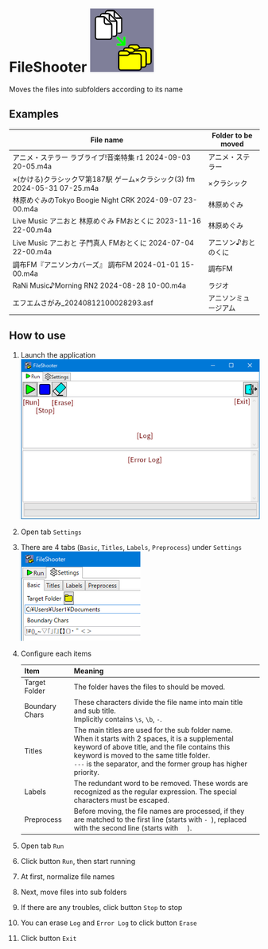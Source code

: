 # FileShooter ![ApplicationIcon](https://raw.githubusercontent.com/TakeAsh/cs-FileShooter/master/Utils/ApplicationIcon128.png)
Moves the files into subfolders according to its name

## Examples

| File name | Folder to be moved |
| --- | --- |
| アニメ・ステラー ラブライブ!音楽特集 r1 2024-09-03 20-05.m4a | アニメ・ステラー |
| ×(かける)クラシック▽第187駅 ゲーム×クラシック(3) fm 2024-05-31 07-25.m4a | ×クラシック |
| 林原めぐみのTokyo Boogie Night CRK 2024-09-07 23-00.m4a | 林原めぐみ |
| Live Music アニおと 林原めぐみ FMおとくに 2023-11-16 22-00.m4a | 林原めぐみ |
| Live Music アニおと 子門真人 FMおとくに 2024-07-04 22-00.m4a | アニソン♪おとのくに |
| 調布FM『アニソンカバーズ』 調布FM 2024-01-01 15-00.m4a | 調布FM |
| RaNi Music♪Morning RN2 2024-08-28 10-00.m4a | ラジオ |
| エフエムさがみ_20240812100028293.asf | アニソンミュージアム |

## How to use

1. Launch the application<br>
![Tab_Run](https://raw.githubusercontent.com/TakeAsh/cs-FileShooter/master/Utils/Tab_Run.png)
1. Open tab `Settings`
1. There are 4 tabs (`Basic`, `Titles`, `Labels`, `Preprocess`) under `Settings`<br>
![Tab_Settings](https://raw.githubusercontent.com/TakeAsh/cs-FileShooter/master/Utils/Tab_Settings.png)
1. Configure each items

    | Item | Meaning |
    | --- | --- |
    | Target Folder | The folder haves the files to should be moved. |
    | Boundary Chars | These characters divide the file name into main title and sub title.<br>Implicitly contains `\s`, `\b`, `-`. |
    | Titles | The main titles are used for the sub folder name.<br>When it starts with 2 spaces, it is a supplemental keyword of above title, and the file contains this keyword is moved to the same title folder.<br>`---` is the separator, and the former group has higher priority. |
    | Labels | The redundant word to be removed. These words are recognized as the regular expression. The special characters must be escaped.|
    | Preprocess | Before moving, the file names are processed, if they are matched to the first line (starts with `- `), replaced with the second line (starts with `  `). |

1. Open tab `Run`
1. Click button `Run`, then start running
1. At first, normalize file names
1. Next, move files into sub folders
1. If there are any troubles, click button `Stop` to stop
1. You can erase `Log` and `Error Log` to click button `Erase`
1. Click button `Exit`

